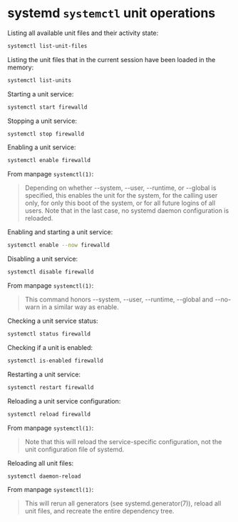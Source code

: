 # systemd `systemctl` unit operations

Listing all available unit files and their activity state:

```sh
systemctl list-unit-files
```

Listing the unit files that in the current session have been loaded in the memory:

```sh
systemctl list-units
```

Starting a unit service:

```sh
systemctl start firewalld
```

Stopping a unit service:

```sh
systemctl stop firewalld
```

Enabling a unit service:

```sh
systemctl enable firewalld
```

From manpage `systemctl(1)`:

>Depending on whether --system, --user, --runtime, or --global is specified, this enables the unit for the system, for the calling user only, for only this boot of the system, or for all future logins of all users. Note that in the last case, no systemd daemon configuration is reloaded.

Enabling and starting a unit service:

```sh
systemctl enable --now firewalld
```

Disabling a unit service:

```sh
systemctl disable firewalld
```

From manpage `systemctl(1)`:

>This command honors --system, --user, --runtime, --global and --no-warn in a similar way as enable.

Checking a unit service status:

```sh
systemctl status firewalld
```

Checking if a unit is enabled:

```sh
systemctl is-enabled firewalld
```

Restarting a unit service:

```sh
systemctl restart firewalld
```

Reloading a unit service configuration:

```sh
systemctl reload firewalld
```

From manpage `systemctl(1)`:

>Note that this will reload the service-specific configuration, not the unit configuration file of systemd.

Reloading all unit files:

```sh
systemctl daemon-reload
```

From manpage `systemctl(1)`:

>This will rerun all generators (see systemd.generator(7)), reload all unit files, and recreate the entire dependency tree.
